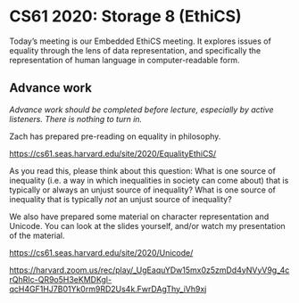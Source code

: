CS61 2020: Storage 8 (EthiCS)
=============================

Today’s meeting is our Embedded EthiCS meeting. It explores issues of equality
through the lens of data representation, and specifically the representation
of human language in computer-readable form.

Advance work
------------

*Advance work should be completed before lecture, especially by active
listeners. There is nothing to turn in.*

Zach has prepared pre-reading on equality in
philosophy.

https://cs61.seas.harvard.edu/site/2020/EqualityEthiCS/

As you read this, please think about this question: What is one source of
inequality (i.e. a way in which inequalities in society can come about) that
is typically or always an unjust source of inequality? What is one source of
inequality that is typically *not* an unjust source of inequality?

We also have prepared some material on character representation and Unicode.
You can look at the slides yourself, and/or watch my presentation of the
material.

https://cs61.seas.harvard.edu/site/2020/Unicode/

https://harvard.zoom.us/rec/play/_UgEaquYDw15mx0z5zmDd4yNVyV9g_4crQhRIc-QR9o5H3eKMDKgl-qcH4GF1HJ7B01Yk0rm9RD2Us4k.FwrDAgThy_iVh9xj
